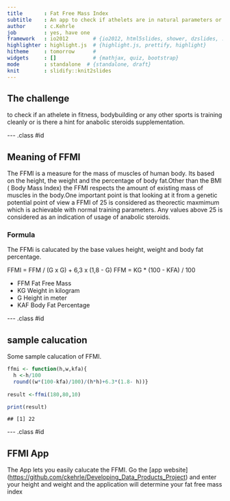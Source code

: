 ```yaml
---
title       : Fat Free Mass Index
subtitle    : An app to check if athelets are in natural parameters or using illegal supplements
author      : c.Kehrle
job         : yes, have one
framework   : io2012        # {io2012, html5slides, shower, dzslides, ...}
highlighter : highlight.js  # {highlight.js, prettify, highlight}
hitheme     : tomorrow      # 
widgets     : []            # {mathjax, quiz, bootstrap}
mode        : standalone  # {standalone, draft}
knit        : slidify::knit2slides
---
```


## The challenge

to check if an athelete in fitness, bodybuilding or any other sports is training cleanly or is there a hint for anabolic steroids supplementation.


--- .class #id 

## Meaning of FFMI
The FFMI is a measure for the mass of muscles of human body. Its based on the height, the weight and the percentage of body fat.Other than the BMI ( Body Mass Index) the FFMI respects the amount of existing mass of muscles in the body.One important point is that looking at it from a genetic potential point of view a FFMI of 25 is considered as theorectic maxmimum which is achievable with normal training parameters. Any values above 25 is considered as an indication of usage of anabolic steroids.

### Formula
The FFMi is calucated by the base values height, weight and body fat percentage.
 
 FFMI = FFM / (G x G) + 6,3 x (1,8 - G)
 FFM = KG * (100 - KFA) / 100
 
* FFM  Fat Free Mass
* KG   Weight in kilogram
* G    Height in meter
* KAF  Body Fat Percentage

--- .class #id 

## sample calucation

Some sample calucation of FFMI.

```r
ffmi <- function(h,w,kfa){ 
  h <-h/100
  round((w*(100-kfa)/100)/(h*h)+6.3*(1.8- h))}
  
result <-ffmi(180,80,10)

print(result)
```

```
## [1] 22
```

--- .class #id 

## FFMI App

The App lets you easily calucate the FFMI. Go the [app website] (https://github.com/ckehrle/Developing_Data_Products_Project) and enter your height and weight and the application will determine your fat free mass index

